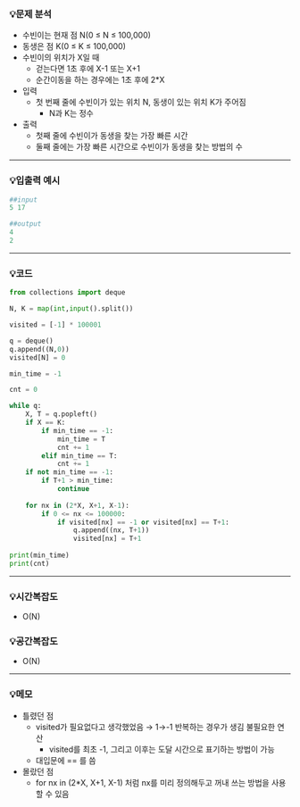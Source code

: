### 💡문제 분석

- 수빈이는 현재 점 N(0 ≤ N ≤ 100,000)
- 동생은 점 K(0 ≤ K ≤ 100,000)
- 수빈이의 위치가 X일 때
    - 걷는다면 1초 후에 X-1 또는 X+1
    - 순간이동을 하는 경우에는 1초 후에 2*X
- 입력
    - 첫 번째 줄에 수빈이가 있는 위치 N, 동생이 있는 위치 K가 주어짐
        - N과 K는 정수
- 출력
    - 첫째 줄에 수빈이가 동생을 찾는 가장 빠른 시간
    - 둘째 줄에는 가장 빠른 시간으로 수빈이가 동생을 찾는 방법의 수

---

### 💡입출력 예시

```python
##input
5 17

##output
4
2
```

---

### 💡코드

```python
from collections import deque

N, K = map(int,input().split())

visited = [-1] * 100001

q = deque()
q.append((N,0))
visited[N] = 0

min_time = -1

cnt = 0 

while q:
    X, T = q.popleft()
    if X == K:
        if min_time == -1:
            min_time = T
            cnt += 1
        elif min_time == T:
            cnt += 1
    if not min_time == -1:
        if T+1 > min_time:
            continue
     
    for nx in (2*X, X+1, X-1):
        if 0 <= nx <= 100000:
            if visited[nx] == -1 or visited[nx] == T+1:
                q.append((nx, T+1))
                visited[nx] = T+1
        
print(min_time)
print(cnt)
```

---

### 💡시간복잡도

- O(N)

### 💡공간복잡도

- O(N)

---

### 💡메모

- 틀렸던 점
    - visited가 필요없다고 생각했었음 → 1→-1 반복하는 경우가 생김 불필요한 연산
        - visited를 최초 -1, 그리고 이후는 도달 시간으로 표기하는 방법이 가능
    - 대입문에 == 를 씀
- 몰랐던 점
    - for nx in (2*X, X+1, X-1) 처럼 nx를 미리 정의해두고 꺼내 쓰는 방법을 사용할 수 있음